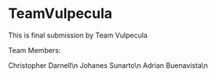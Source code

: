 # TeamVulpecula

This is final submission by Team Vulpecula

Team Members:

Christopher Darnell\n
Johanes Sunarto\n
Adrian Buenavista\n
